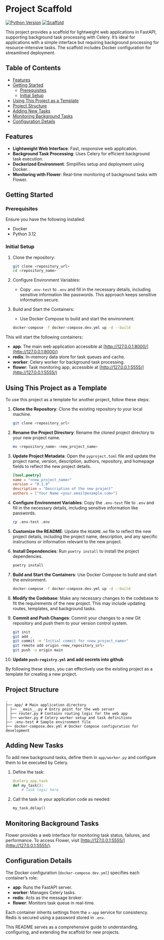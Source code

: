 # Project Scaffold

[![Python Version](https://img.shields.io/badge/python-3.12%2B-blue.svg)](https://www.python.org/downloads/)
[![Scaffold](https://img.shields.io/badge/scaffold-orange.svg)](https://www.python.org/downloads/)


This project provides a scaffold for lightweight web applications in FastAPI, supporting background task processing with Celery. It’s ideal for applications with a simple interface but requiring background processing for resource-intensive tasks. The scaffold includes Docker configuration for streamlined deployment.

## Table of Contents

- [Features](#features)
- [Getting Started](#getting-started)
  - [Prerequisites](#prerequisites)
  - [Initial Setup](#initial-setup)
- [Using This Project as a Template](#using-this-project-as-a-template)
- [Project Structure](#project-structure)
- [Adding New Tasks](#adding-new-tasks)
- [Monitoring Background Tasks](#monitoring-background-tasks)
- [Configuration Details](#configuration-details)



## Features

- **Lightweight Web Interface**: Fast, responsive web application.
- **Background Task Processing**: Uses Celery for efficient background task execution.
- **Dockerized Environment**: Simplifies setup and deployment using Docker.
- **Monitoring with Flower**: Real-time monitoring of background tasks with Flower.

## Getting Started

### Prerequisites

Ensure you have the following installed:
- Docker
- Python 3.12

### Initial Setup

1. Clone the repository:

    ```sh
    git clone <repository_url>
    cd <repository_name>
    ```

2. Configure Environment Variables:
    - Copy `.env-test` to `.env` and fill in the necessary details, including sensitive information like passwords. This approach keeps sensitive information secure.

3. Build and Start the Containers:
    - Use Docker Compose to build and start the environment:

    ```sh
    docker-compose -f docker-compose.dev.yml up -d --build
    ```

This will start the following containers:
- **app**: The main web application accessible at [http://127.0.0.1:8000/](http://127.0.0.1:8000/)
- **redis**: In-memory data store for task queues and cache.
- **worker**: Celery worker for background task processing.
- **flower**: Task monitoring app, accessible at [http://127.0.0.1:5555/](http://127.0.0.1:5555/)

## Using This Project as a Template

To use this project as a template for another project, follow these steps:

1. **Clone the Repository**: Clone the existing repository to your local machine.

    ```sh
    git clone <repository_url>
    ```

2. **Rename the Project Directory**: Rename the cloned project directory to your new project name.

    ```sh
    mv <repository_name> <new_project_name>
    ```

3. **Update Project Metadata**: Open the `pyproject.toml` file and update the project name, version, description, authors, repository, and homepage fields to reflect the new project details.

    ```toml
    [tool.poetry]
    name = "<new_project_name>"
    version = "0.1.0"
    description = "Description of the new project"
    authors = ["Your Name <your.email@example.com>"]
    ```

4. **Configure Environment Variables**: Copy the `.env-test` file to `.env` and fill in the necessary details, including sensitive information like passwords.

    ```sh
    cp .env-test .env
    ```

5. **Customize the README**: Update the `README.md` file to reflect the new project details, including the project name, description, and any specific instructions or information relevant to the new project.

6. **Install Dependencies**: Run `poetry install` to install the project dependencies.

    ```sh
    poetry install
    ```

7. **Build and Start the Containers**: Use Docker Compose to build and start the environment.

    ```sh
    docker-compose -f docker-compose.dev.yml up -d --build
    ```

8. **Modify the Codebase**: Make any necessary changes to the codebase to fit the requirements of the new project. This may include updating routes, templates, and background tasks.

9. **Commit and Push Changes**: Commit your changes to a new Git repository and push them to your version control system.

    ```sh
    git init
    git add .
    git commit -m "Initial commit for <new_project_name>"
    git remote add origin <new_repository_url>
    git push -u origin main
    ```

10. **Update `push-registry.yml` and add secrets into github**

By following these steps, you can effectively use the existing project as a template for creating a new project.

## Project Structure

```
.
├── app/ # Main application directory
│ ├── __main__.py # Entry point for the web server
│ ├── router.py # Contains routing logic for the web app
│ ├── worker.py # Celery worker setup and task definitions
├── .env-test # Sample environment file
├── docker-compose.dev.yml # Docker Compose configuration for development
```


## Adding New Tasks

To add new background tasks, define them in `app/worker.py` and configure them to be executed by Celery.

1. Define the task:

    ```python
    @celery_app.task
    def my_task():
        # Task logic here
    ```

2. Call the task in your application code as needed:

    ```python
    my_task.delay()
    ```

## Monitoring Background Tasks

Flower provides a web interface for monitoring task status, failures, and performance. To access Flower, visit [http://127.0.0.1:5555/](http://127.0.0.1:5555/).

## Configuration Details

The Docker configuration (`docker-compose.dev.yml`) specifies each container’s role:
- **app**: Runs the FastAPI server.
- **worker**: Manages Celery tasks.
- **redis**: Acts as the message broker.
- **flower**: Monitors task queue in real-time.

Each container inherits settings from the `x-app` service for consistency. Redis is secured using a password stored in `.env`.

This README serves as a comprehensive guide to understanding, configuring, and extending the scaffold for new projects.
